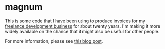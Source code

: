 # magnum

This is some code that I have been using to produce invoices for my [freelance development
business](http://mag-sol.com/) for about twenty years. I'm making it more widely available on the chance that
it might also be useful for other people.

For more information, please see [this blog post](http://perlhacks.com/2015/08/driving-a-business-with-perl/).
